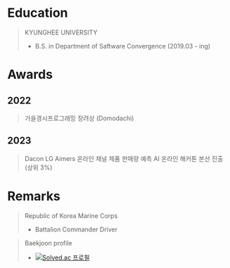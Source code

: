 # Education
> KYUNGHEE UNIVERSITY
> + B.S. in Department of Saftware Convergence (2019.03 - ing)

# Awards
## 2022
> 가을경시프로그래밍 장려상 (Domodachi)

## 2023
> Dacon LG Aimers 온라인 채널 제품 판매량 예측 AI 온라인 해커톤 본선 진출 (상위 3%)

# Remarks
> Republic of Korea Marine Corps
> + Battalion Commander Driver

> Baekjoon profile
> + [![Solved.ac 프로필](http://mazassumnida.wtf/api/v2/generate_badge?boj=minhwan514)](https://solved.ac/minhwan514)
